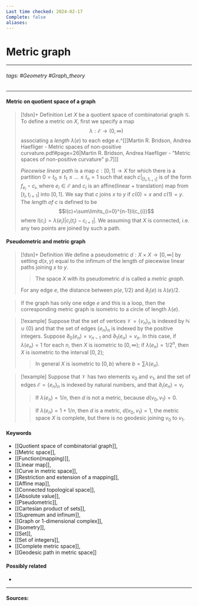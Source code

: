 ```yaml
---
Last time checked: 2024-02-17
Complete: false
aliases:
---
```

# Metric graph
***
###### tags: #Geometry #Graph_theory  
***
#### Metric on quotient space of a graph
>[!dsn]+ Definition
>Let $X$ be a quotient space of combinatorial graph $\mathcal{G}$. To define a metric on $X$, first we specify a map $$\lambda:\mathcal{E}\to(0,\infty)$$ associating a *length* $\lambda(e)$ to each edge $e$.^[[[Martin R. Bridson, Andrea Haefliger - Metric spaces of non-positive curvature.pdf#page=26|Martin R. Bridson, Andrea Haefliger - "Metric spaces of non-positive curvature" p.7]]]
>
>*Piecewise linear path* is a map $c:[0,1]\to X$ for which there is a partition $0=t_{0}\le t_{1}\le\dots\le t_{n}=1$ such that each $c|_{[t_{i},t_{i+1}]}$ is of the form $f_{e_{i}}\circ c_{i}$, where $e_{i}\in\mathcal{E}$ and $c_{i}$ is an affine(linear + translation) map from $[t_{i},t_{i+1}]$ into $[0,1]$.
>We say that $c$ joins $x$ to $y$ if $c(0)=x$ and $c(1)=y$. The *length of* $c$ is defined to be $$l(c)=\sum\limits_{i=0}^{n-1}l(c_{i})$$ where $l(c_{i})=\lambda(e_{i})|c_{i}(t_{i})-c_{i+1}|$. We assuming that $X$ is connected, i.e. any two points are joined by such a path.

#### Pseudometric and metric graph
>[!dsn]+ Definition
>We define a pseudometric $d:X\times X\to[0,\infty]$ by setting $d(x,y)$ equal to the infimum of the length of piecewise linear paths joining $x$ to $y$. 
>
>>The space $X$ with its pseudometric $d$ is called a *metric graph*.
>
>For any edge $e$, the distance between $p(e,1/2)$ and $\partial_{i}(e)$ is $\lambda(e)/2$.

>If the graph has only one edge $e$ and this is a loop, then the corresponding metric graph is isometric to a circle of length $\lambda(e)$.

>[!example]
>Suppose that the set of vertices $\mathcal{V}=\{v_{n}\}_{n}$ is indexed by $\mathbb{N}\cup\{0\}$ and that the set of edges $\{e_{n}\}_{n}$ is indexed by the positive integers. Suppose $\partial_{0}(e_{n})=v_{n-1}$ and $\partial_{1}(e_{n})=v_{n}$. In this case, if $\lambda(e_{n})=1$ for each $n$, then $X$ is isometric to $[0,\infty)$; if $\lambda(e_{n})=1/2^{n}$, then $X$ is isometric to the interval $[0,2)$; 
>>In general $X$ is isometric to $[0,b)$ where $b=\sum\lambda(e_{n})$.

>[!example]
>Suppose that $\mathcal{V}$ has two elements $v_{0}$ and $v_{1}$, and the set of edges $\mathcal{E}=\{e_{n}\}_{n}$ is indexed by natural numbers, and that $\partial_{i}(e_{n})=v_{i}$.
>>If $\lambda(e_{n})=1/n$, then $d$ is not a metric, because $d(v_{0},v_{1})=0$.
>
>>If $\lambda(e_{n})=1+1/n$, then $d$ is a metric, $d(v_{0},v_{1})=1$, the metric space $X$ is complete, but there is no geodesic joining $v_{0}$ to $v_{1}$. 
#### Keywords
- [[Quotient space of combinatorial graph]],
- [[Metric space]],
- [[Function(mapping)]],
- [[Linear map]],
- [[Curve in metric space]],
- [[Restriction and extension of a mapping]],
- [[Affine map]],
- [[Connected topological space]],
- [[Absolute value]],
- [[Pseudometric]],
- [[Cartesian product of sets]],
- [[Supremum and infinum]],
- [[Graph or 1-dimensional complex]],
- [[Isometry]],
- [[Set]],
- [[Set of integers]],
- [[Complete metric space]],
- [[Geodesic path in metric space]]
#### Possibly related
- 
***
#### Sources:
